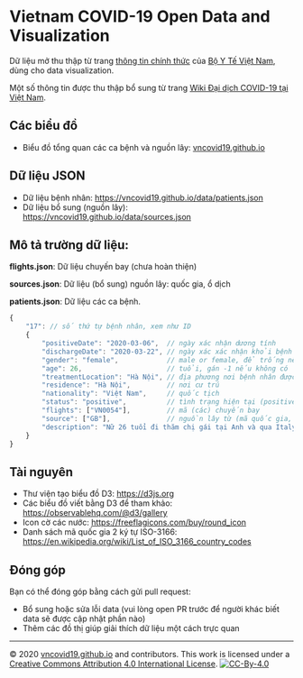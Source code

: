 # Vietnam COVID-19 Open Data and Visualization

Dữ liệu mở thu thập từ trang [thông tin chính thức](https://ncov.moh.gov.vn) của [Bộ Y Tế Việt Nam](https://moh.gov.vn), dùng cho data visualization.

Một số thông tin được thu thập bổ sung từ trang [Wiki Đại dịch COVID-19 tại Việt Nam](https://vi.wikipedia.org/wiki/%C4%90%E1%BA%A1i_d%E1%BB%8Bch_COVID-19_t%E1%BA%A1i_Vi%E1%BB%87t_Nam).

## Các biểu đồ

- Biểu đồ tổng quan các ca bệnh và nguồn lây: [vncovid19.github.io](http://vncovid19.github.io)

## Dữ liệu JSON

- Dữ liệu bệnh nhân: https://vncovid19.github.io/data/patients.json
- Dữ liệu bổ sung (nguồn lây): https://vncovid19.github.io/data/sources.json

## Mô tả trường dữ liệu:

**flights.json**: Dữ liệu chuyến bay (chưa hoàn thiện)

**sources.json**: Dữ liệu (bổ sung) nguồn lây: quốc gia, ổ dịch

**patients.json**: Dữ liệu các ca bệnh.

```js
{
    "17": // số thứ tự bệnh nhân, xem như ID
    {
        "positiveDate": "2020-03-06",  // ngày xác nhận dương tính
        "dischargeDate": "2020-03-22", // ngày xác xác nhận khỏi bệnh
        "gender": "female",            // male or female, để trống nếu không
        "age": 26,                     // tuổi, gán -1 nếu không có
        "treatmentLocation": "Hà Nội", // địa phương nơi bệnh nhân được chữa
        "residence": "Hà Nội",         // nơi cư trú
        "nationality": "Việt Nam",     // quốc tịch
        "status": "positive",          // tình trạng hiện tại (positive, negative, deceased)
        "flights": ["VN0054"],         // mã (các) chuyến bay
        "source": ["GB"],              // nguồn lây từ (mã quốc gia, ổ dịch hoặc mã BN)
        "description": "Nữ 26 tuổi đi thăm chị gái tại Anh và qua Italy, Pháp và trở về Hà Nội ngày 2/3/2020"
    }
}
```

## Tài nguyên

- Thư viện tạo biểu đồ D3: https://d3js.org
- Các biểu đồ viết bằng D3 để tham khảo: https://observablehq.com/@d3/gallery
- Icon cờ các nước: https://freeflagicons.com/buy/round_icon
- Danh sách mã quốc gia 2 ký tự ISO-3166: https://en.wikipedia.org/wiki/List_of_ISO_3166_country_codes

## Đóng góp

Bạn có thể đóng góp bằng cách gửi pull request:

- Bổ sung hoặc sửa lỗi data (vui lòng open PR trước để người khác biết data sẽ được cập nhật phần nào)
- Thêm các đồ thị giúp giải thích dữ liệu một cách trực quan

---
© 2020 [vncovid19.github.io](https://vncovid19.github.io) and contributors. This work is licensed under a [Creative Commons Attribution 4.0 International License](http://creativecommons.org/licenses/by/4.0/). [![CC-By-4.0](https://i.creativecommons.org/l/by/4.0/80x15.png)](http://creativecommons.org/licenses/by/4.0/)

